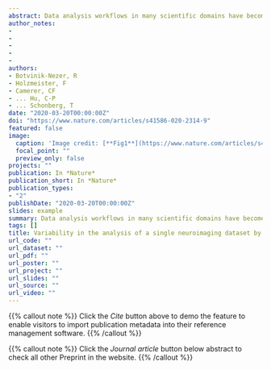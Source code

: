 ```yaml
---
abstract: Data analysis workflows in many scientific domains have become increasingly complex and flexible. Here we assess the effect of this flexibility on the results of functional magnetic resonance imaging by asking 70 independent teams to analyse the same dataset, testing the same 9 ex-ante hypotheses1. The flexibility of analytical approaches is exemplified by the fact that no two teams chose identical workflows to analyse the data. This flexibility resulted in sizeable variation in the results of hypothesis tests, even for teams whose statistical maps were highly correlated at intermediate stages of the analysis pipeline. Variation in reported results was related to several aspects of analysis methodology. Notably, a meta-analytical approach that aggregated information across teams yielded a significant consensus in activated regions. Furthermore, prediction markets of researchers in the field revealed an overestimation of the likelihood of significant findings, even by researchers with direct knowledge of the dataset2,3,4,5. Our findings show that analytical flexibility can have substantial effects on scientific conclusions, and identify factors that may be related to variability in the analysis of functional magnetic resonance imaging. The results emphasize the importance of validating and sharing complex analysis workflows, and demonstrate the need for performing and reporting multiple analyses of the same data. Potential approaches that could be used to mitigate issues related to analytical variability are discussed.
author_notes:
- 
- 
- 
- 
- 
authors:
- Botvinik-Nezer, R
- Holzmeister, F
- Camerer, CF
- ... Hu, C-P
- ... Schonberg, T 
date: "2020-03-20T00:00:00Z"
doi: "https://www.nature.com/articles/s41586-020-2314-9"
featured: false
image:
  caption: 'Image credit: [**Fig1**](https://www.nature.com/articles/s41586-020-2314-9/figures/1)'
  focal_point: ""
  preview_only: false
projects: ""
publication: In *Nature*
publication_short: In *Nature*
publication_types: 
- "2"
publishDate: "2020-03-20T00:00:00Z"
slides: example
summary: Data analysis workflows in many scientific domains have become increasingly complex and flexible. Here we assess the effect of this flexibility on the results of functional magnetic resonance imaging by asking 70 independent teams to analyse the same dataset, testing the same 9 ex-ante hypotheses1.
tags: []
title: Variability in the analysis of a single neuroimaging dataset by many teams
url_code: ""
url_dataset: ""
url_pdf: ""
url_poster: ""
url_project: ""
url_slides: ""
url_source: ""
url_video: ""
---
```


{{% callout note %}}
Click the _Cite_ button above to demo the feature to enable visitors to import publication metadata into their reference management software.
{{% /callout %}}

{{% callout note %}}
Click the _Journal article_ button below abstract to check all other Preprint in the website.
{{% /callout %}}
